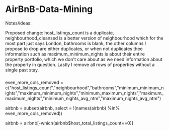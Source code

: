 # AirBnB-Data-Mining

Notes/ideas:

Proposed change:
host_listings_count is a duplicate, neighbourhood_cleansed is a better version of neighbourhood which for the most part just says London, bathrooms is blank,
the other columns I propose to drop are either duplicates, or when not duplicates thee information such as maximum_minimum_nights is about
their entire property portfolio, which we don't care about as we need information about the property in question. 
Lastly I remove all rows of properties without a single past stay.
###
even_more_cols_removed = c("host_listings_count","neighbourhood","bathrooms","minimum_minimum_nights","maximum_minimum_nights","minimum_maximum_nights","maximum_maximum_nights","minimum_nights_avg_ntm","maximum_nights_avg_ntm")

airbnb = subset(airbnb, select = !(names(airbnb) %in% even_more_cols_removed))

airbnb = airbnb[-which(airbnb$host_total_listings_count==0)]
###
